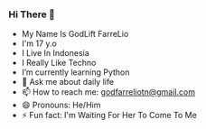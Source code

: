 ### Hi There 👋

- My Name Is GodLift FarreLio
- I'm 17 y.o
- I Live In Indonesia
- I Really Like Techno
- I’m currently learning Python
- 💬 Ask me about daily life
- 📫 How to reach me: godfarreliotn@gmail.com
- 😄 Pronouns: He/Him
- ⚡ Fun fact: I'm Waiting For Her To Come To Me

